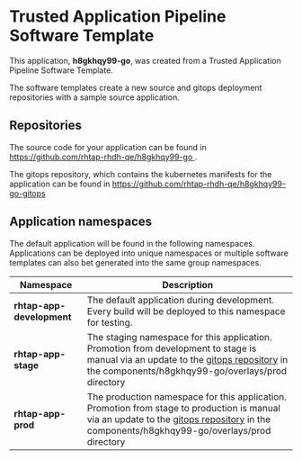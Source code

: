 # Trusted Application Pipeline Software Template

This application, **h8gkhqy99-go**, was created from a Trusted Application Pipeline Software Template.

The software templates create a new source and gitops deployment repositories with a sample source application. 

## Repositories

The source code for your application can be found in [https://github.com/rhtap-rhdh-qe/h8gkhqy99-go ](https://github.com/rhtap-rhdh-qe/h8gkhqy99-go ).
 
The gitops repository, which contains the kubernetes manifests for the application can be found in 
[https://github.com/rhtap-rhdh-qe/h8gkhqy99-go-gitops ](https://github.com/rhtap-rhdh-qe/h8gkhqy99-go-gitops ) 

## Application namespaces 

The default application will be found in the following namespaces. Applications can be deployed into unique namespaces or multiple software templates can also bet generated into the same group namespaces.  

|  Namespace   |  Description   |  
| -------- | -------- |   
| **rhtap-app-development** | The default application during development. Every build will be deployed to this namespace for testing. | 
| **rhtap-app-stage** | The staging namespace for this application. Promotion from development to stage is manual via an update to the [gitops repository](https://github.com/rhtap-rhdh-qe/h8gkhqy99-go-gitops ) in the components/h8gkhqy99-go/overlays/prod directory |  
| **rhtap-app-prod** | The production namespace for this application. Promotion from stage to production is manual via an update to the [gitops repository](https://github.com/rhtap-rhdh-qe/h8gkhqy99-go-gitops ) in the components/h8gkhqy99-go/overlays/prod directory | 